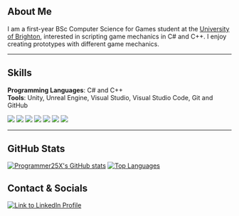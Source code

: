## About Me

I am a first-year BSc Computer Science for Games student at the [University of Brighton](https://www.brighton.ac.uk/index.aspx), interested in scripting game mechanics in C# and C++. I enjoy creating prototypes with different game mechanics.

----

## Skills
**Programming Languages**: C# and C++ <br>
**Tools**: Unity, Unreal Engine, Visual Studio, Visual Studio Code, Git and GitHub

<img src = "https://img.shields.io/badge/C%23-239120?style=for-the-badge&logo=csharp&logoColor=white">  <img src="https://img.shields.io/badge/C%2B%2B-00599C?style=for-the-badge&logo=c%2B%2B&logoColor=white">
<img src= "https://img.shields.io/badge/Unity-100000?style=for-the-badge&logo=unity&logoColor=white"> <img src = "https://img.shields.io/badge/-Unreal%20Engine-313131?style=for-the-badge&logo=unreal-engine&logoColor=white">
<img src= "https://img.shields.io/badge/Visual_Studio_Code-0078D4?style=for-the-badge&logo=visual%20studio%20code&logoColor=white"> <img src= "https://img.shields.io/badge/Visual_Studio-5C2D91?style=for-the-badge&logo=visual%20studio&logoColor=white"> 
<img src= "https://img.shields.io/badge/GitHub-100000?style=for-the-badge&logo=github&logoColor=white"> <br>

----

## GitHub Stats
[![Programmer25X's GitHub stats](https://github-readme-stats.vercel.app/api?username=Programmer25X&show_icons=true&theme=shadow_green&rank_icon=github&hide_rank=true)](https://github.com/anuraghazra/github-readme-stats)
[![Top Languages](https://github-readme-stats.vercel.app/api/top-langs/?username=Programmer25X&layout=donut-vertical&theme=shadow_green)](https://github.com/anuraghazra/github-readme-stats)

## Contact & Socials
<a href ="https://www.linkedin.com/in/denniscc-20b7a2309/" target = "_blank"> <img src ="https://skillicons.dev/icons?i=linkedin" alt = "Link to LinkedIn Profile">

<!--
**Programmer25X/Programmer25X** is a ✨ _special_ ✨ repository because its `README.md` (this file) appears on your GitHub profile.

Here are some ideas to get you started:

out - 🔭 I’m currently working on ...
- 🌱 I’m currently learning ...
- 👯 I’m looking to collaborate on ...
- 🤔 I’m looking for help with ...
- 💬 Ask me about ...
- 📫 How to reach me: ...
- 😄 Pronouns: ...
- ⚡ Fun fact: ...
-->
